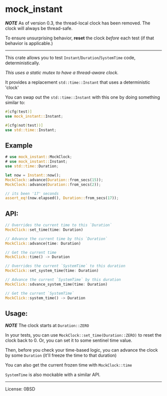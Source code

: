 # mock_instant

**_NOTE_** As of version 0.3, the thread-local clock has been removed. The clock will always be thread-safe.

To ensure unsurprising behavior, **reset** the clock _before_ each test (if that behavior is applicable.)

---

This crate allows you to test `Instant`/`Duration`/`SystemTime` code, deterministically.

_This uses a static mutex to have a thread-aware clock._

It provides a replacement `std::time::Instant` that uses a deterministic 'clock'

You can swap out the `std::time::Instant` with this one by doing something similar to:

```rust
#[cfg(test)]
use mock_instant::Instant;

#[cfg(not(test))]
use std::time::Instant;
```

## Example

```rust
# use mock_instant::MockClock;
# use mock_instant::Instant;
use std::time::Duration;

let now = Instant::now();
MockClock::advance(Duration::from_secs(15));
MockClock::advance(Duration::from_secs(2));

// its been '17' seconds
assert_eq!(now.elapsed(), Duration::from_secs(17));
```

## API:

```rust
// Overrides the current time to this `Duration`
MockClick::set_time(time: Duration)

// Advance the current time by this `Duration`
MockClick::advance(time: Duration)

// Get the current time
MockClick::time() -> Duration

// Overrides the current `SystemTime` to this duration
MockClick::set_system_time(time: Duration)

// Advance the current `SystemTime` by this duration
MockClick::sdvance_system_time(time: Duration)

// Get the current `SystemTime`
MockClick::system_time() -> Duration
```

## Usage:

**_NOTE_** The clock starts at `Duration::ZERO`

In your tests, you can use `MockClock::set_time(Duration::ZERO)` to reset the clock back to 0. Or, you can set it to some sentinel time value.

Then, before you check your time-based logic, you can advance the clock by some `Duration` (it'll freeze the time to that duration)

You can also get the current frozen time with `MockClock::time`

`SystemTime` is also mockable with a similar API.

---

License: 0BSD
